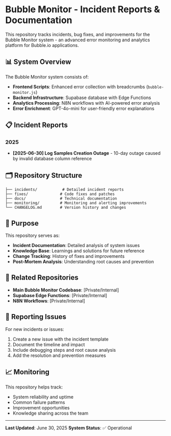 # Bubble Monitor - Incident Reports & Documentation

This repository tracks incidents, bug fixes, and improvements for the Bubble Monitor system - an advanced error monitoring and analytics platform for Bubble.io applications.

## 📊 System Overview

The Bubble Monitor system consists of:
- **Frontend Scripts**: Enhanced error collection with breadcrumbs (`bubble-monitor.js`)
- **Backend Infrastructure**: Supabase database with Edge Functions
- **Analytics Processing**: N8N workflows with AI-powered error analysis
- **Error Enrichment**: GPT-4o-mini for user-friendly error explanations

## 📋 Incident Reports

### 2025
- **[2025-06-30] Log Samples Creation Outage** - 10-day outage caused by invalid database column reference

## 🗂️ Repository Structure

```
├── incidents/           # Detailed incident reports
├── fixes/              # Code fixes and patches
├── docs/               # Technical documentation
├── monitoring/         # Monitoring and alerting improvements
└── CHANGELOG.md        # Version history and changes
```

## 🎯 Purpose

This repository serves as:
- **Incident Documentation**: Detailed analysis of system issues
- **Knowledge Base**: Learnings and solutions for future reference
- **Change Tracking**: History of fixes and improvements
- **Post-Mortem Analysis**: Understanding root causes and prevention

## 🔧 Related Repositories

- **Main Bubble Monitor Codebase**: [Private/Internal]
- **Supabase Edge Functions**: [Private/Internal]
- **N8N Workflows**: [Private/Internal]

## 🚨 Reporting Issues

For new incidents or issues:
1. Create a new issue with the incident template
2. Document the timeline and impact
3. Include debugging steps and root cause analysis
4. Add the resolution and prevention measures

## 📈 Monitoring

This repository helps track:
- System reliability and uptime
- Common failure patterns
- Improvement opportunities
- Knowledge sharing across the team

---

**Last Updated**: June 30, 2025
**System Status**: ✅ Operational
